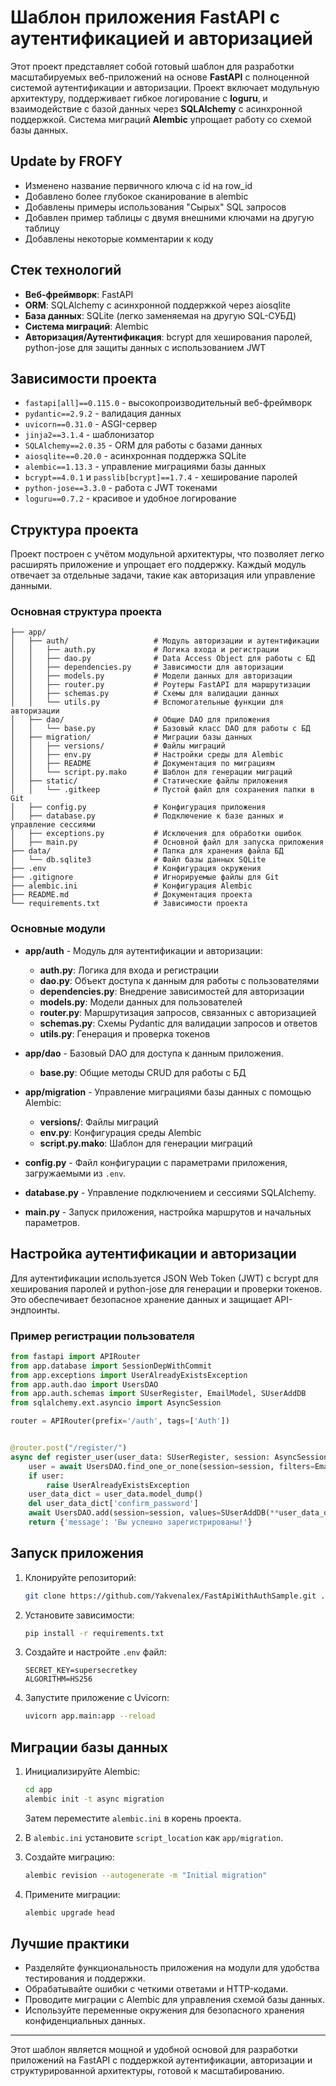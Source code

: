 # Шаблон приложения FastAPI с аутентификацией и авторизацией

Этот проект представляет собой готовый шаблон для разработки масштабируемых веб-приложений на основе **FastAPI** с
полноценной системой аутентификации и авторизации. Проект включает модульную архитектуру, поддерживает гибкое
логирование с **loguru**, и взаимодействие с базой данных через **SQLAlchemy** с асинхронной поддержкой. Система
миграций **Alembic** упрощает работу со схемой базы данных.

## Update by FROFY
- Изменено название первичного ключа с id на row_id
- Добавлено более глубокое сканирование в alembic
- Добавлены примеры использования "Сырых" SQL запросов
- Добавлен пример таблицы с двумя внешними ключами на другую таблицу
- Добавлены некоторые комментарии к коду

## Стек технологий

- **Веб-фреймворк**: FastAPI
- **ORM**: SQLAlchemy с асинхронной поддержкой через aiosqlite
- **База данных**: SQLite (легко заменяемая на другую SQL-СУБД)
- **Система миграций**: Alembic
- **Авторизация/Аутентификация**: bcrypt для хеширования паролей, python-jose для защиты данных с использованием JWT

## Зависимости проекта

- `fastapi[all]==0.115.0` - высокопроизводительный веб-фреймворк
- `pydantic==2.9.2` - валидация данных
- `uvicorn==0.31.0` - ASGI-сервер
- `jinja2==3.1.4` - шаблонизатор
- `SQLAlchemy==2.0.35` - ORM для работы с базами данных
- `aiosqlite==0.20.0` - асинхронная поддержка SQLite
- `alembic==1.13.3` - управление миграциями базы данных
- `bcrypt==4.0.1` и `passlib[bcrypt]==1.7.4` - хеширование паролей
- `python-jose==3.3.0` - работа с JWT токенами
- `loguru==0.7.2` - красивое и удобное логирование

## Структура проекта

Проект построен с учётом модульной архитектуры, что позволяет легко расширять приложение и упрощает его поддержку.
Каждый модуль отвечает за отдельные задачи, такие как авторизация или управление данными.

### Основная структура проекта

```
├── app/
│   ├── auth/                   # Модуль авторизации и аутентификации
│   │   ├── auth.py             # Логика входа и регистрации
│   │   ├── dao.py              # Data Access Object для работы с БД
│   │   ├── dependencies.py     # Зависимости для авторизации
│   │   ├── models.py           # Модели данных для авторизации
│   │   ├── router.py           # Роутеры FastAPI для маршрутизации
│   │   ├── schemas.py          # Схемы для валидации данных
│   │   └── utils.py            # Вспомогательные функции для авторизации
│   ├── dao/                    # Общие DAO для приложения
│   │   └── base.py             # Базовый класс DAO для работы с БД
│   ├── migration/              # Миграции базы данных
│   │   ├── versions/           # Файлы миграций
│   │   ├── env.py              # Настройки среды для Alembic
│   │   ├── README              # Документация по миграциям
│   │   └── script.py.mako      # Шаблон для генерации миграций
│   ├── static/                 # Статические файлы приложения
│   │   └── .gitkeep            # Пустой файл для сохранения папки в Git
│   ├── config.py               # Конфигурация приложения
│   ├── database.py             # Подключение к базе данных и управление сессиями
│   ├── exceptions.py           # Исключения для обработки ошибок
│   ├── main.py                 # Основной файл для запуска приложения
├── data/                       # Папка для хранения файла БД
│   └── db.sqlite3              # Файл базы данных SQLite
├── .env                        # Конфигурация окружения
├── .gitignore                  # Игнорируемые файлы для Git
├── alembic.ini                 # Конфигурация Alembic
├── README.md                   # Документация проекта
└── requirements.txt            # Зависимости проекта
```

### Основные модули

- **app/auth** - Модуль для аутентификации и авторизации:
    - **auth.py**: Логика для входа и регистрации
    - **dao.py**: Объект доступа к данным для работы с пользователями
    - **dependencies.py**: Внедрение зависимостей для авторизации
    - **models.py**: Модели данных для пользователей
    - **router.py**: Маршрутизация запросов, связанных с авторизацией
    - **schemas.py**: Схемы Pydantic для валидации запросов и ответов
    - **utils.py**: Генерация и проверка токенов

- **app/dao** - Базовый DAO для доступа к данным приложения.
    - **base.py**: Общие методы CRUD для работы с БД

- **app/migration** - Управление миграциями базы данных с помощью Alembic:
    - **versions/**: Файлы миграций
    - **env.py**: Конфигурация среды Alembic
    - **script.py.mako**: Шаблон для генерации миграций

- **config.py** - Файл конфигурации с параметрами приложения, загружаемыми из `.env`.

- **database.py** - Управление подключением и сессиями SQLAlchemy.

- **main.py** - Запуск приложения, настройка маршрутов и начальных параметров.

## Настройка аутентификации и авторизации

Для аутентификации используется JSON Web Token (JWT) с bcrypt для хеширования паролей и python-jose для генерации и
проверки токенов. Это обеспечивает безопасное хранение данных и защищает API-эндпоинты.

### Пример регистрации пользователя

```python
from fastapi import APIRouter
from app.database import SessionDepWithCommit
from app.exceptions import UserAlreadyExistsException
from app.auth.dao import UsersDAO
from app.auth.schemas import SUserRegister, EmailModel, SUserAddDB
from sqlalchemy.ext.asyncio import AsyncSession

router = APIRouter(prefix='/auth', tags=['Auth'])


@router.post("/register/")
async def register_user(user_data: SUserRegister, session: AsyncSession = SessionDepWithCommit) -> dict:
    user = await UsersDAO.find_one_or_none(session=session, filters=EmailModel(email=user_data.email))
    if user:
        raise UserAlreadyExistsException
    user_data_dict = user_data.model_dump()
    del user_data_dict['confirm_password']
    await UsersDAO.add(session=session, values=SUserAddDB(**user_data_dict))
    return {'message': 'Вы успешно зарегистрированы!'}
```

## Запуск приложения

1. Клонируйте репозиторий:

   ```bash
   git clone https://github.com/Yakvenalex/FastApiWithAuthSample.git .
   ```

2. Установите зависимости:

   ```bash
   pip install -r requirements.txt
   ```

3. Создайте и настройте `.env` файл:

   ```env
   SECRET_KEY=supersecretkey
   ALGORITHM=HS256
   ```

4. Запустите приложение с Uvicorn:

   ```bash
   uvicorn app.main:app --reload
   ```

## Миграции базы данных

1. Инициализируйте Alembic:

   ```bash
   cd app
   alembic init -t async migration
   ```

   Затем переместите `alembic.ini` в корень проекта.

2. В `alembic.ini` установите `script_location` как `app/migration`.

3. Создайте миграцию:

   ```bash
   alembic revision --autogenerate -m "Initial migration"
   ```

4. Примените миграции:

   ```bash
   alembic upgrade head
   ```

## Лучшие практики

- Разделяйте функциональность приложения на модули для удобства тестирования и поддержки.
- Обрабатывайте ошибки с четкими ответами и HTTP-кодами.
- Проводите миграции с Alembic для управления схемой базы данных.
- Используйте переменные окружения для безопасного хранения конфиденциальных данных.

---

Этот шаблон является мощной и удобной основой для разработки приложений на FastAPI с поддержкой аутентификации,
авторизации и структурированной архитектуры, готовой к масштабированию.